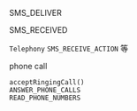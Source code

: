 SMS_DELIVER  

SMS_RECEIVED  

`Telephony` `SMS_RECEIVE_ACTION` 等  



phone call  

```
acceptRingingCall()
ANSWER_PHONE_CALLS  
READ_PHONE_NUMBERS  
```



